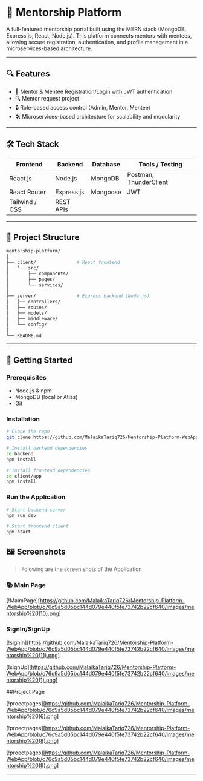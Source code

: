 
# 🧠 Mentorship Platform

A full-featured mentorship portal built using the MERN stack (MongoDB, Express.js, React, Node.js). 
This platform connects mentors with mentees, allowing secure registration, authentication, and profile management in a microservices-based architecture.

---

## 🔍 Features

- 👤 Mentor & Mentee Registration/Login with JWT authentication
- 🔍 Mentor request project
- 🔒 Role-based access control (Admin, Mentor, Mentee)
- 🛠️ Microservices-based architecture for scalability and modularity

---

## 🛠️ Tech Stack

| Frontend         | Backend         | Database       | Tools / Testing       |
|------------------|------------------|----------------|------------------------|
| React.js         | Node.js          | MongoDB        | Postman, ThunderClient |
| React Router     | Express.js       | Mongoose       | JWT                    |
| Tailwind / CSS   | REST APIs        |                |                        |

---

## 📁 Project Structure

```bash
mentorship-platform/
│
├── client/               # React frontend
│   └── src/
│       ├── components/
│       ├── pages/
│       └── services/
│
├── server/               # Express backend (Node.js)
│   ├── controllers/
│   ├── routes/
│   ├── models/
│   ├── middleware/
│   └── config/
│
└── README.md
```

---

## 🚀 Getting Started

### Prerequisites

- Node.js & npm
- MongoDB (local or Atlas)
- Git

### Installation

```bash
# Clone the repo
git clone https://github.com/MalaikaTariq726/Mentorship-Platform-WebApp

# Install backend dependencies
cd backend
npm install

# Install frontend dependencies
cd client/app
npm install
```

### Run the Application

```bash
# Start backend server
npm run dev

# Start frontend client
npm start
```

## 🖼️ Screenshots

> Folowing are the screen shots of the Application
### 📚 Main Page
[!MaimPage][https://github.com/MalaikaTariq726/Mentorship-Platform-WebApp/blob/c76c9a5d05bc144d079e440f5fe73742b22cf640/images/mentorship%20(10).png]

### SignIn/SignUp
[!signIn][https://github.com/MalaikaTariq726/Mentorship-Platform-WebApp/blob/c76c9a5d05bc144d079e440f5fe73742b22cf640/images/mentorship%20(11).png]

[!signUp][https://github.com/MalaikaTariq726/Mentorship-Platform-WebApp/blob/c76c9a5d05bc144d079e440f5fe73742b22cf640/images/mentorship%20(1).png]

##Project Page

[!proectpages][https://github.com/MalaikaTariq726/Mentorship-Platform-WebApp/blob/c76c9a5d05bc144d079e440f5fe73742b22cf640/images/mentorship%20(6).png]

[!proectpages][https://github.com/MalaikaTariq726/Mentorship-Platform-WebApp/blob/c76c9a5d05bc144d079e440f5fe73742b22cf640/images/mentorship%20(8).png]

[!proectpages][https://github.com/MalaikaTariq726/Mentorship-Platform-WebApp/blob/c76c9a5d05bc144d079e440f5fe73742b22cf640/images/mentorship%20(9).png]

---
